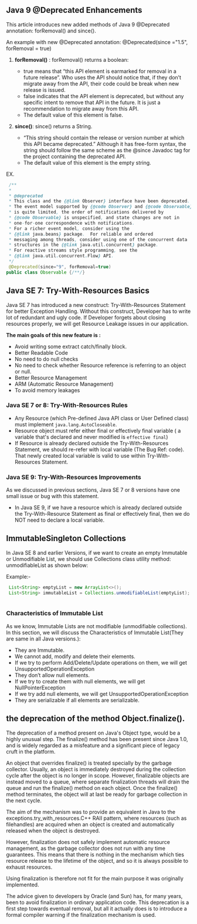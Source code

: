 ## Java 9 @Deprecated Enhancements
   
   This article introduces new added methods of Java 9 @Deprecated annotation: forRemoval() and since().
   
   An example with new @Deprecated annotation:
   @Deprecated(since ="1.5", forRemoval = true)
   
   
1. __forRemoval()__ :   forRemoval() returns a boolean:
    - true means that “this API element is earmarked for removal in a future release”. Who uses the API should notice that, if they don’t migrate away from the API, their code could be break when new release is issued.
    - false indicates that the API element is deprecated, but without any specific intent to remove that API in the future. It is just a recommendation to migrate away from this API.
    - The default value of this element is false.
   
2. __since()__:   since() returns a String.
    - “This string should contain the release or version number at which this API became deprecated.” Although it has free-form syntax, the string should follow the same scheme as the @since Javadoc tag for the project containing the deprecated API.
    - The default value of this element is the empty string.
   
EX.

```java
 /**
 * 
 * @deprecated
 * This class and the {@link Observer} interface have been deprecated.
 * The event model supported by {@code Observer} and {@code Observable}
 * is quite limited, the order of notifications delivered by
 * {@code Observable} is unspecified, and state changes are not in
 * one-for-one correspondence with notifications.
 * For a richer event model, consider using the
 * {@link java.beans} package.  For reliable and ordered
 * messaging among threads, consider using one of the concurrent data
 * structures in the {@link java.util.concurrent} package.
 * For reactive streams style programming, see the
 * {@link java.util.concurrent.Flow} API.
 */
 @Deprecated(since="9", forRemoval=true)
public class Observable {/**/}
```

## Java SE 7: Try-With-Resources Basics
   
Java SE 7 has introduced a new construct: Try-With-Resources Statement for better Exception Handling. Without this construct, Developer has to write lot of redundant and ugly code. If Developer forgets about closing resources properly, we will get Resource Leakage issues in our application.
 
**The main goals of this new feature is :**
- Avoid writing some extract catch/finally block.
- Better Readable Code
- No need to do null checks
- No need to check whether Resource reference is referring to an object or null.
- Better Resource Management
- ARM (Automatic Resource Management)
- To avoid memory leakages
   
### Java SE 7 or 8: Try-With-Resources Rules

- Any Resource (which Pre-defined Java API class or User Defined class) must implement `java.lang.AutoCloseable`.
- Resource object must refer either final or effectively final variable ( a variable that's declared and never modified is `effective final`)
- If Resource is already declared outside the Try-With-Resources Statement, we should re-refer with local variable (The Bug Ref: code). That newly created local variable is valid to use within Try-With-Resources Statement.

### Java SE 9: Try-With-Resources Improvements

As we discussed in previous sections, Java SE 7 or 8 versions have one small issue or bug with this statement.

- In Java SE 9, if we have a resource which is already declared outside the Try-With-Resource Statement as final or effectively final, then we do NOT need to declare a local variable. 
 
## ImmutableSingleton Collections
In Java SE 8 and earlier Versions, if we want to create an empty Immutable or Unmodifiable List, we should use Collections class utility method: unmodifiableList as shown below:

Example:-
```java
 List<String> emptyList = new ArrayList<>();
 List<String> immutableList = Collections.unmodifiableList(emptyList);
  
```
 
 ### Characteristics of Immutable List
 
 As we know, Immutable Lists are not modifiable (unmodifiable collections). In this section, we will discuss the Characteristics of Immutable List(They are same in all Java versions.):
 
 - They are Immutable.
 - We cannot add, modify and delete their elements.
 - If we try to perform Add/Delete/Update operations on them, we will get UnsupportedOperationException
 - They don’t allow null elements.
 - If we try to create them with null elements, we will get NullPointerException
 - If we try add null elements, we will get UnsupportedOperationException
 - They are serializable if all elements are serializable.

## the deprecation of the method Object.finalize().

The deprecation of a method present on Java's Object type, would be a highly unusual step. The finalize() method has been present since Java 1.0, and is widely regarded as a misfeature and a significant piece of legacy cruft in the platform.

An object that overrides finalize() is treated specially by the garbage collector. Usually, an object is immediately destroyed during the collection cycle after the object is no longer in scope. However, finalizable objects are instead moved to a queue, where separate finalization threads will drain the queue and run the finalize() method on each object. Once the finalize() method terminates, the object will at last be ready for garbage collection in the next cycle.

The aim of the mechanism was to provide an equivalent in Java to the exceptions.try_with_resources.C++ RAII pattern, where resources (such as filehandles) are acquired when an object is created and automatically released when the object is destroyed.

However, finalization does not safely implement automatic resource management, as the garbage collector does not run with any time guarantees. This means that there is nothing in the mechanism which ties resource release to the lifetime of the object, and so it is always possible to exhaust resources.

Using finalization is therefore not fit for the main purpose it was originally implemented.

The advice given to developers by Oracle (and Sun) has, for many years, been to avoid finalization in ordinary application code. This deprecation is a first step towards eventual removal, but all it actually does is to introduce a formal compiler warning if the finalization mechanism is used.